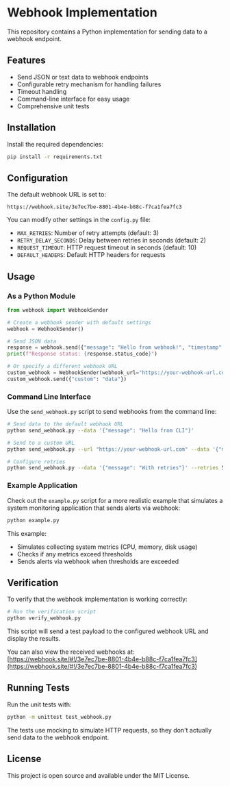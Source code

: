 # Webhook Implementation

This repository contains a Python implementation for sending data to a webhook endpoint.

## Features

- Send JSON or text data to webhook endpoints
- Configurable retry mechanism for handling failures
- Timeout handling
- Command-line interface for easy usage
- Comprehensive unit tests

## Installation

Install the required dependencies:

```bash
pip install -r requirements.txt
```

## Configuration

The default webhook URL is set to:
```
https://webhook.site/3e7ec7be-8801-4b4e-b88c-f7ca1fea7fc3
```

You can modify other settings in the `config.py` file:
- `MAX_RETRIES`: Number of retry attempts (default: 3)
- `RETRY_DELAY_SECONDS`: Delay between retries in seconds (default: 2)
- `REQUEST_TIMEOUT`: HTTP request timeout in seconds (default: 10)
- `DEFAULT_HEADERS`: Default HTTP headers for requests

## Usage

### As a Python Module

```python
from webhook import WebhookSender

# Create a webhook sender with default settings
webhook = WebhookSender()

# Send JSON data
response = webhook.send({"message": "Hello from webhook!", "timestamp": 1234567890})
print(f"Response status: {response.status_code}")

# Or specify a different webhook URL
custom_webhook = WebhookSender(webhook_url="https://your-webhook-url.com")
custom_webhook.send({"custom": "data"})
```

### Command Line Interface

Use the `send_webhook.py` script to send webhooks from the command line:

```bash
# Send data to the default webhook URL
python send_webhook.py --data '{"message": "Hello from CLI"}'

# Send to a custom URL
python send_webhook.py --url "https://your-webhook-url.com" --data '{"message": "Custom URL"}'

# Configure retries
python send_webhook.py --data '{"message": "With retries"}' --retries 5 --delay 3
```

### Example Application

Check out the `example.py` script for a more realistic example that simulates a system monitoring application that sends alerts via webhook:

```bash
python example.py
```

This example:
- Simulates collecting system metrics (CPU, memory, disk usage)
- Checks if any metrics exceed thresholds
- Sends alerts via webhook when thresholds are exceeded

## Verification

To verify that the webhook implementation is working correctly:

```bash
# Run the verification script
python verify_webhook.py
```

This script will send a test payload to the configured webhook URL and display the results.

You can also view the received webhooks at:
[https://webhook.site/#!/3e7ec7be-8801-4b4e-b88c-f7ca1fea7fc3](https://webhook.site/#!/3e7ec7be-8801-4b4e-b88c-f7ca1fea7fc3)

## Running Tests

Run the unit tests with:

```bash
python -m unittest test_webhook.py
```

The tests use mocking to simulate HTTP requests, so they don't actually send data to the webhook endpoint.

## License

This project is open source and available under the MIT License.